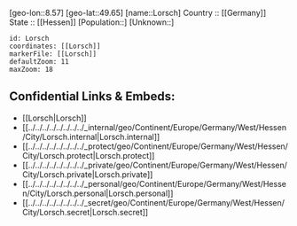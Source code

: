 ﻿---
location: [49.65,8.57] 
mapzoom: [7,12] 
mapmarker: city 
type: City
tags:
- geo/City


SpocWebEntityId: 32099
isDeleted: false
confidential: public

---
[geo-lon::8.57] 
[geo-lat::49.65] 
[name::Lorsch] 
Country :: [[Germany]]  
State :: [[Hessen]] 
[Population::] 
[Unknown::] 


```leaflet
id: Lorsch
coordinates: [[Lorsch]] 
markerFile: [[Lorsch]] 
defaultZoom: 11 
maxZoom: 18
```


## Confidential Links & Embeds: 
- [[Lorsch|Lorsch]]  
- [[../../../../../../../../_internal/geo/Continent/Europe/Germany/West/Hessen/City/Lorsch.internal|Lorsch.internal]] 
- [[../../../../../../../../_protect/geo/Continent/Europe/Germany/West/Hessen/City/Lorsch.protect|Lorsch.protect]] 
- [[../../../../../../../../_private/geo/Continent/Europe/Germany/West/Hessen/City/Lorsch.private|Lorsch.private]] 
- [[../../../../../../../../_personal/geo/Continent/Europe/Germany/West/Hessen/City/Lorsch.personal|Lorsch.personal]] 
- [[../../../../../../../../_secret/geo/Continent/Europe/Germany/West/Hessen/City/Lorsch.secret|Lorsch.secret]] 
